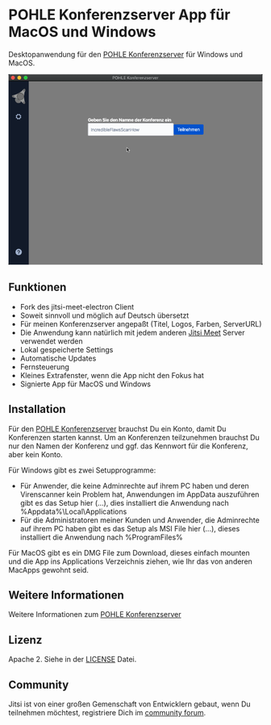 # POHLE Konferenzserver App für MacOS und Windows

Desktopanwendung für den [POHLE Konferenzserver] für Windows und MacOS. 

![](screenshot.png)

## Funktionen

- Fork des jitsi-meet-electron Client
- Soweit sinnvoll und möglich auf Deutsch übersetzt
- Für meinen Konferenzserver angepaßt (Titel, Logos, Farben, ServerURL)
- Die Anwendung kann natürlich mit jedem anderen [Jitsi Meet] Server verwendet werden
- Lokal gespeicherte Settings
- Automatische Updates
- Fernsteuerung
- Kleines Extrafenster, wenn die App nicht den Fokus hat
- Signierte App für MacOS und Windows 

## Installation

Für den [POHLE Konferenzserver] brauchst Du ein Konto, damit Du Konferenzen starten kannst. Um an Konferenzen teilzunehmen brauchst Du nur den Namen der Konferenz und ggf. das Kennwort für die Konferenz, aber kein Konto. 

Für Windows gibt es zwei Setupprogramme: 

- Für Anwender, die keine Adminrechte auf ihrem PC haben und deren Virenscanner kein Problem hat, Anwendungen im AppData auszuführen gibt es das Setup hier (...), dies installiert die Anwendung nach %Appdata%\Local\Applications
- Für die Administratoren meiner Kunden und Anwender, die Adminrechte auf ihrem PC haben gibt es das Setup als MSI File hier (...), dieses installiert die Anwendung nach %ProgramFiles%

Für MacOS gibt es ein DMG File zum Download, dieses einfach mounten und die App ins Applications Verzeichnis ziehen, wie Ihr das von anderen MacApps gewohnt seid. 

## Weitere Informationen

Weitere Informationen zum [POHLE Konferenzserver]

## Lizenz

Apache 2. Siehe in der [LICENSE] Datei.

## Community

Jitsi ist von einer großen Gemenschaft von Entwicklern gebaut, wenn Du teilnehmen 
möchtest, registriere Dich im [community forum].

[Download]: https://github.com/cpohle/jitsi-meet-electron/releases/latest
[community forum]: https://community.jitsi.org/
[LICENSE]: LICENSE
[POHLE Konferenzserver]: https://support.pohle.net/display/HC/Konferenzserver
[Jitsi Meet]: https://jitsi.org/jitsi-meet/
